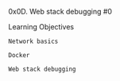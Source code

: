 0x0D. Web stack debugging #0

Learning Objectives

    Network basics

    Docker

    Web stack debugging
